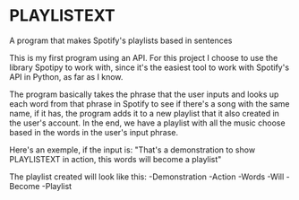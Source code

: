 # PLAYLISTEXT
A program that makes Spotify's playlists based in sentences

This is my first program using an API. For this project I choose to use the library Spotipy to work with, since it's the easiest tool to work with Spotify's API in Python, as far as I know.

The program basically takes the phrase that the user inputs and looks up each word from that phrase in Spotify  to see if there's a song with the same name, if it has, the program adds it to a new playlist that it also created in the user's account. In the end, we have a playlist with all the music choose based in the words in the user's input phrase.

Here's an exemple, if the input is: "That's a demonstration to show PLAYLISTEXT in action, this words will become a playlist"

The playlist created will look like this:   -Demonstration
                                            -Action
                                            -Words
                                            -Will
                                            -Become
                                            -Playlist
